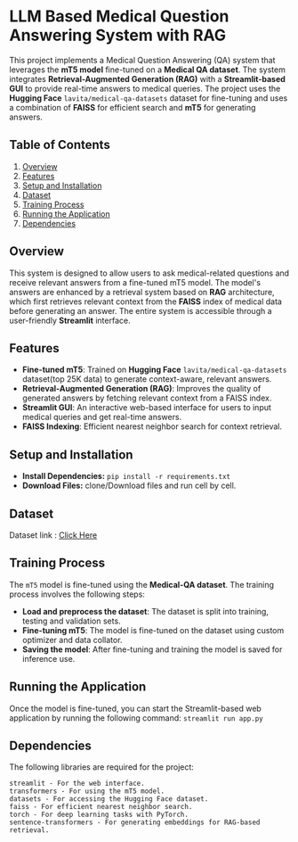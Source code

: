 # LLM Based Medical Question Answering System with RAG
This project implements a Medical Question Answering (QA) system that leverages the **mT5 model** fine-tuned on a **Medical QA dataset**. The system integrates **Retrieval-Augmented Generation (RAG)** with a **Streamlit-based GUI** to provide real-time answers to medical queries. The project uses the **Hugging Face** `lavita/medical-qa-datasets` dataset for fine-tuning and uses a combination of **FAISS** for efficient search and **mT5** for generating answers.

## Table of Contents

1. [Overview](#overview)
2. [Features](#features)
3. [Setup and Installation](#setup-and-installation)
4. [Dataset](#dataset)
5. [Training Process](#training-process)
6. [Running the Application](#running-the-application)
7. [Dependencies](#dependencies)

## Overview

This system is designed to allow users to ask medical-related questions and receive relevant answers from a fine-tuned mT5 model. The model's answers are enhanced by a retrieval system based on **RAG** architecture, which first retrieves relevant context from the **FAISS** index of medical data before generating an answer. The entire system is accessible through a user-friendly **Streamlit** interface.

## Features

- **Fine-tuned mT5**: Trained on **Hugging Face** `lavita/medical-qa-datasets` dataset(top 25K data) to generate context-aware, relevant answers.
- **Retrieval-Augmented Generation (RAG)**: Improves the quality of generated answers by fetching relevant context from a FAISS index.
- **Streamlit GUI**: An interactive web-based interface for users to input medical queries and get real-time answers.
- **FAISS Indexing**: Efficient nearest neighbor search for context retrieval.

## Setup and Installation

- **Install Dependencies:** `pip install -r requirements.txt`
- **Download Files:** clone/Download files and run cell by cell.

## Dataset

Dataset link : [Click Here]([https://www.google.com](https://huggingface.co/datasets/lavita/medical-qa-datasets))

## Training Process

The `mT5` model is fine-tuned using the **Medical-QA dataset**. The training process involves the following steps:

- **Load and preprocess the dataset**: The dataset is split into training, testing and validation sets.
- **Fine-tuning mT5**: The model is fine-tuned on the dataset using custom optimizer and data collator.
- **Saving the model**: After fine-tuning and training the model is saved for inference use.

## Running the Application

Once the model is fine-tuned, you can start the Streamlit-based web application by running the following command: `streamlit run app.py`

## Dependencies

The following libraries are required for the project:
```
streamlit - For the web interface.
transformers - For using the mT5 model.
datasets - For accessing the Hugging Face dataset.
faiss - For efficient nearest neighbor search.
torch - For deep learning tasks with PyTorch.
sentence-transformers - For generating embeddings for RAG-based retrieval.
```
